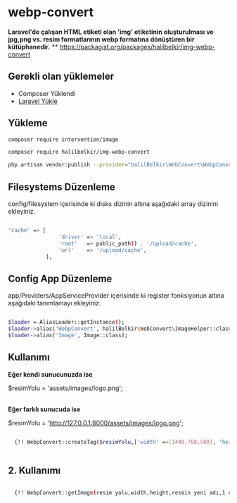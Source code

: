 # webp-convert

**Laravel'de çalışan HTML etiketi olan 'img' etiketinin oluşturulması ve jpg,png vs. resim formatlarının webp formatına dönüştüren bir kütüphanedir.**
** https://packagist.org/packages/halilbelkir/img-webp-convert

## Gerekli olan yüklemeler

*   Composer Yüklendi
*   [Laravel Yükle](https://laravel.com/docs/installation)

## Yükleme

```bash
composer require intervention/image
```

```bash
composer require halilbelkir/img-webp-convert
```

```bash
php artisan vendor:publish --provider="halilBelkir\WebConvert\WebpConvertServiceProvider" --force
```

## Filesystems Düzenleme 

config/filesystem içerisinde ki disks dizinin altına aşağıdaki array dizinini ekleyiniz.

```bash

'cache' => [
                'driver' => 'local',
                'root'   => public_path() . '/upload/cache',
                'url'    => '/upload/cache',
            ],
```

## Config App Düzenleme

app/Providers/AppServiceProvider içerisinde ki register fonksiyonun altına aşağıdaki tanımlamayı ekleyiniz.

```bash

$loader = AliasLoader::getInstance();
$loader->alias('WebpConvert', halilBelkir\WebConvert\ImageHelper::class);
$loader->alias('Image', Image::class);
```

## Kullanımı

**Eğer kendi sunucunuzda ise <br>**

$resimYolu =  'assets/images/logo.png'; <br><br>

**Eğer farklı sunucuda ise**

$resimYolu = 'http://127.0.0.1:8000/assets/images/logo.png';
```bash

  {!! WebpConvert::createTag($resimYolu,['width' =>[1440,768,500], 'height' => [500,400,400]],['alt' => 'alt','title' => 'title','class' => 'class adı'],'lazy load kullanılacak ise buraya sadece "lazy" yazmanız yeterlidir','resmin yeni adı',1 olursa başka domainden kendi dosyanıza indirir ) !!}
  
```

## 2. Kullanımı

```bash

  {!! WebpConvert::getImage(resim yolu,width,height,resmin yeni adı,1 olursa başka domainden kendi dosyanıza indirir) !!}
  
```